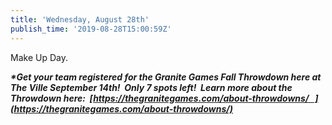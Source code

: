 ```yaml
---
title: 'Wednesday, August 28th'
publish_time: '2019-08-28T15:00:59Z'
---
```


Make Up Day.

***\*Get your team registered for the Granite Games Fall Throwdown here
at The Ville September 14th!  Only 7 spots left!  Learn more about the
Throwdown here:
 [https://thegranitegames.com/about-throwdowns/   ](https://thegranitegames.com/about-throwdowns/)***
